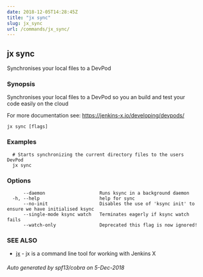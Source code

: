 ```yaml
---
date: 2018-12-05T14:28:45Z
title: "jx sync"
slug: jx_sync
url: /commands/jx_sync/
---
```

## jx sync

Synchronises your local files to a DevPod

### Synopsis

Synchronises your local files to a DevPod so you an build and test your code easily on the cloud 

For more documentation see: https://jenkins-x.io/developing/devpods/

```
jx sync [flags]
```

### Examples

```
  # Starts synchronizing the current directory files to the users DevPod
  jx sync
```

### Options

```
      --daemon                    Runs ksync in a background daemon
  -h, --help                      help for sync
      --no-init                   Disables the use of 'ksync init' to ensure we have initialised ksync
      --single-mode ksync watch   Terminates eagerly if ksync watch fails
      --watch-only                Deprecated this flag is now ignored!
```

### SEE ALSO

* [jx](/commands/jx/)	 - jx is a command line tool for working with Jenkins X

###### Auto generated by spf13/cobra on 5-Dec-2018
